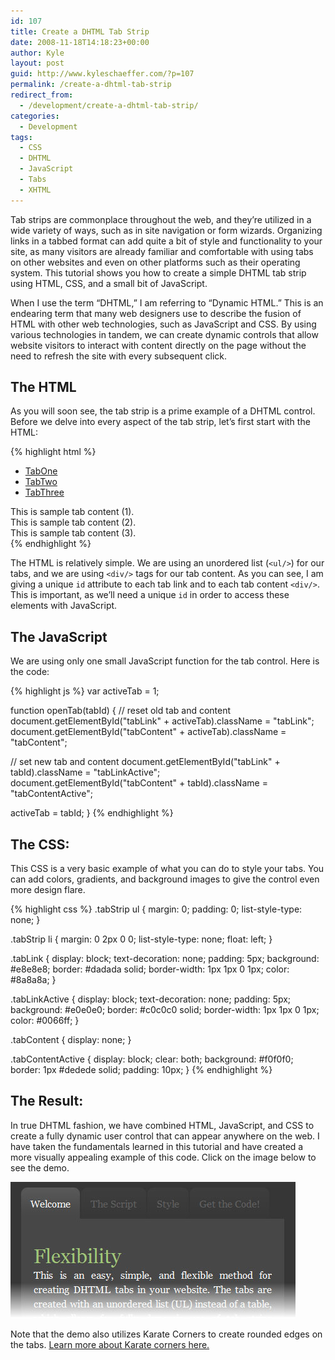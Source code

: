 ```yaml
---
id: 107
title: Create a DHTML Tab Strip
date: 2008-11-18T14:18:23+00:00
author: Kyle
layout: post
guid: http://www.kyleschaeffer.com/?p=107
permalink: /create-a-dhtml-tab-strip
redirect_from:
  - /development/create-a-dhtml-tab-strip/
categories:
  - Development
tags:
  - CSS
  - DHTML
  - JavaScript
  - Tabs
  - XHTML
---
```

Tab strips are commonplace throughout the web, and they’re utilized in a wide variety of ways, such as in site navigation or form wizards. Organizing links in a tabbed format can add quite a bit of style and functionality to your site, as many visitors are already familiar and comfortable with using tabs on other websites and even on other platforms such as their operating system. This tutorial shows you how to create a simple DHTML tab strip using HTML, CSS, and a small bit of JavaScript.

When I use the term “DHTML,” I am referring to “Dynamic HTML.” This is an endearing term that many web designers use to describe the fusion of HTML with other web technologies, such as JavaScript and CSS. By using various technologies in tandem, we can create dynamic controls that allow website visitors to interact with content directly on the page without the need to refresh the site with every subsequent click.

## The HTML

As you will soon see, the tab strip is a prime example of a DHTML control. Before we delve into every aspect of the tab strip, let’s first start with the HTML:

{% highlight html %}
<div class="tabStrip">
  <ul>
    <li><a href="javascript:openTab(1);" class="tabLinkActive" id="tabLink1">TabOne</a></li>
    <li><a href="javascript:openTab(2);" class="tabLink" id="tabLink2">TabTwo</a></li>
    <li><a href="javascript:openTab(3);" class="tabLink" id="tabLink3">TabThree</a></li>
  </ul>
</div>
<div class="tabContentActive" id="tabContent1">
  This is sample tab content (1).
</div>
<div class="tabContent" id="tabContent2">
  This is sample tab content (2).
</div>
<div class="tabContent" id="tabContent3">
  This is sample tab content (3).
</div>
{% endhighlight %}

The HTML is relatively simple. We are using an unordered list (`<ul/>`) for our tabs, and we are using `<div/>` tags for our tab content. As you can see, I am giving a unique `id` attribute to each tab link and to each tab content `<div/>`. This is important, as we’ll need a unique `id` in order to access these elements with JavaScript.

## The JavaScript

We are using only one small JavaScript function for the tab control. Here is the code:

{% highlight js %}
var activeTab = 1;

function openTab(tabId) {
  // reset old tab and content
  document.getElementById("tabLink" + activeTab).className = "tabLink";
  document.getElementById("tabContent" + activeTab).className = "tabContent";

  // set new tab and content
  document.getElementById("tabLink" + tabId).className = "tabLinkActive";
  document.getElementById("tabContent" + tabId).className = "tabContentActive";

  activeTab = tabId;
}
{% endhighlight %}

## The CSS:

This CSS is a very basic example of what you can do to style your tabs. You can add colors, gradients, and background images to give the control even more design flare.

{% highlight css %}
.tabStrip ul {
  margin: 0;
  padding: 0;
  list-style-type: none;
}

.tabStrip li {
  margin: 0 2px 0 0;
  list-style-type: none;
  float: left;
}

.tabLink {
  display: block;
  text-decoration: none;
  padding: 5px;
  background: #e8e8e8;
  border: #dadada solid;
  border-width: 1px 1px 0 1px;
  color: #8a8a8a;
}

.tabLinkActive {
  display: block;
  text-decoration: none;
  padding: 5px;
  background: #e0e0e0;
  border: #c0c0c0 solid;
  border-width: 1px 1px 0 1px;
  color: #0066ff;
}

.tabContent {
  display: none;
}

.tabContentActive {
  display: block;
  clear: both;
  background: #f0f0f0;
  border: 1px #dedede solid;
  padding: 10px;
}
{% endhighlight %}

## The Result:

In true DHTML fashion, we have combined HTML, JavaScript, and CSS to create a fully dynamic user control that can appear anywhere on the web. I have taken the fundamentals learned in this tutorial and have created a more visually appealing example of this code. Click on the image below to see the demo.

[![Tab Strip Demo](/assets/img/tabs.jpg)](/tabstrip/)

Note that the demo also utilizes Karate Corners to create rounded edges on the tabs. [Learn more about Karate corners here.](/karate-corners-easy-rounded-corners-xhtml-no-script)
